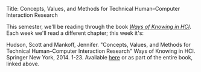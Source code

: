Title: Concepts, Values, and Methods for Technical Human–Computer Interaction Research

This semester, we'll be reading through the book _[Ways of Knowing in
HCI](https://link.springer.com/book/10.1007%2F978-1-4939-0378-8)_.
Each week we'll read a different chapter; this week it's:

Hudson, Scott and Mankoff, Jennifer. "Concepts, Values, and Methods
for Technical Human–Computer Interaction Research" Ways of Knowing in
HCI. Springer New York, 2014. 1-23. Available
[here](https://pdfs.semanticscholar.org/9fa9/7b46cb3e537ed97a47c935733821d44c9dfd.pdf#page=80)
or as part of the entire book, linked above.

